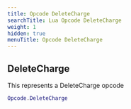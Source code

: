 ```yaml
---
title: Opcode DeleteCharge
searchTitle: Lua Opcode DeleteCharge
weight: 1
hidden: true
menuTitle: Opcode DeleteCharge
---
```

## DeleteCharge

This represents a DeleteCharge opcode
```lua
Opcode.DeleteCharge
```
